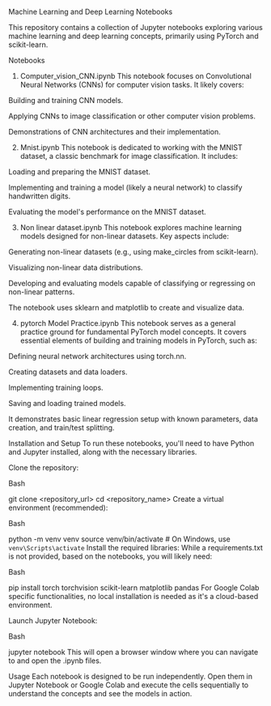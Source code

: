 
Machine Learning and Deep Learning Notebooks

This repository contains a collection of Jupyter notebooks exploring various machine learning and deep learning concepts, primarily using PyTorch and scikit-learn.

Notebooks
1. Computer_vision_CNN.ipynb
This notebook focuses on Convolutional Neural Networks (CNNs) for computer vision tasks. It likely covers:

Building and training CNN models.

Applying CNNs to image classification or other computer vision problems.

Demonstrations of CNN architectures and their implementation.

2. Mnist.ipynb
This notebook is dedicated to working with the MNIST dataset, a classic benchmark for image classification. It includes:

Loading and preparing the MNIST dataset.

Implementing and training a model (likely a neural network) to classify handwritten digits.

Evaluating the model's performance on the MNIST dataset.

3. Non linear dataset.ipynb
This notebook explores machine learning models designed for non-linear datasets. Key aspects include:

Generating non-linear datasets (e.g., using make_circles from scikit-learn).

Visualizing non-linear data distributions.

Developing and evaluating models capable of classifying or regressing on non-linear patterns.

The notebook uses sklearn and matplotlib to create and visualize data.

4. pytorch Model Practice.ipynb
This notebook serves as a general practice ground for fundamental PyTorch model concepts. It covers essential elements of building and training models in PyTorch, such as:

Defining neural network architectures using torch.nn.

Creating datasets and data loaders.

Implementing training loops.

Saving and loading trained models.

It demonstrates basic linear regression setup with known parameters, data creation, and train/test splitting.

Installation and Setup
To run these notebooks, you'll need to have Python and Jupyter installed, along with the necessary libraries.

Clone the repository:

Bash

git clone <repository_url>
cd <repository_name>
Create a virtual environment (recommended):

Bash

python -m venv venv
source venv/bin/activate  # On Windows, use `venv\Scripts\activate`
Install the required libraries:
While a requirements.txt is not provided, based on the notebooks, you will likely need:

Bash

pip install torch torchvision scikit-learn matplotlib pandas
For Google Colab specific functionalities, no local installation is needed as it's a cloud-based environment.

Launch Jupyter Notebook:

Bash

jupyter notebook
This will open a browser window where you can navigate to and open the .ipynb files.

Usage
Each notebook is designed to be run independently. Open them in Jupyter Notebook or Google Colab and execute the cells sequentially to understand the concepts and see the models in action.